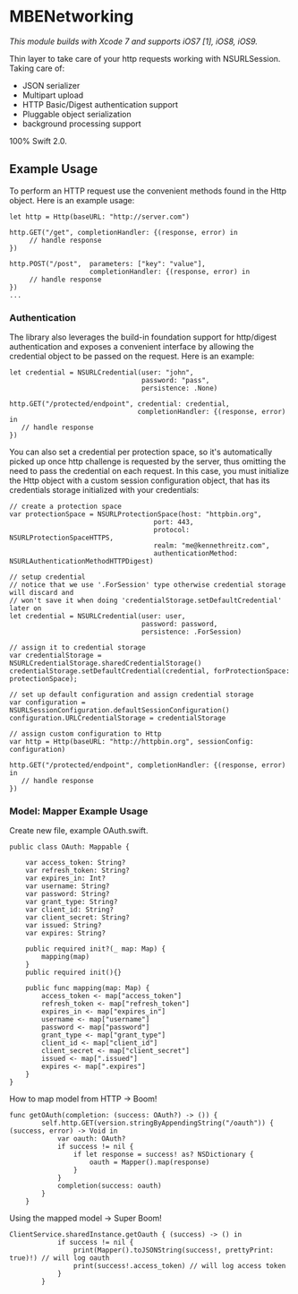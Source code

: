 # MBENetworking

*This module builds with Xcode 7 and supports iOS7 [1], iOS8, iOS9.*

Thin layer to take care of your http requests working with NSURLSession. Taking care of:

* JSON serializer
* Multipart upload
* HTTP Basic/Digest authentication support
* Pluggable object serialization
* background processing support

100% Swift 2.0.

## Example Usage

To perform an HTTP request use the convenient methods found in the Http object. Here is an example usage:

```
let http = Http(baseURL: "http://server.com")

http.GET("/get", completionHandler: {(response, error) in
     // handle response
})

http.POST("/post",  parameters: ["key": "value"], 
                    completionHandler: {(response, error) in
     // handle response
})
...
```

### Authentication

The library also leverages the build-in foundation support for http/digest authentication and exposes a convenient interface by allowing the credential object to be passed on the request. Here is an example:

```
let credential = NSURLCredential(user: "john", 
                                 password: "pass", 
                                 persistence: .None)

http.GET("/protected/endpoint", credential: credential, 
                                completionHandler: {(response, error) in
   // handle response
})
```

You can also set a credential per protection space, so it's automatically picked up once http challenge is requested by the server, thus omitting the need to pass the credential on each request. In this case, you must initialize the Http object with a custom session configuration object, that has its credentials storage initialized with your credentials:

```
// create a protection space
var protectionSpace = NSURLProtectionSpace(host: "httpbin.org", 
                                    port: 443,
                                    protocol: NSURLProtectionSpaceHTTPS, 
                                    realm: "me@kennethreitz.com", 
                                    authenticationMethod: NSURLAuthenticationMethodHTTPDigest)

// setup credential
// notice that we use '.ForSession' type otherwise credential storage will discard and
// won't save it when doing 'credentialStorage.setDefaultCredential' later on
let credential = NSURLCredential(user: user, 
                                 password: password, 
                                 persistence: .ForSession)

// assign it to credential storage
var credentialStorage = NSURLCredentialStorage.sharedCredentialStorage()
credentialStorage.setDefaultCredential(credential, forProtectionSpace: protectionSpace);

// set up default configuration and assign credential storage
var configuration = NSURLSessionConfiguration.defaultSessionConfiguration()
configuration.URLCredentialStorage = credentialStorage

// assign custom configuration to Http
var http = Http(baseURL: "http://httpbin.org", sessionConfig: configuration)

http.GET("/protected/endpoint", completionHandler: {(response, error) in
   // handle response
})
```

### Model: Mapper Example Usage

Create new file, example OAuth.swift.

```
public class OAuth: Mappable {
    
    var access_token: String?
    var refresh_token: String?
    var expires_in: Int?
    var username: String?
    var password: String?
    var grant_type: String?
    var client_id: String?
    var client_secret: String?
    var issued: String?
    var expires: String?
    
    public required init?(_ map: Map) {
        mapping(map)
    }
    public required init(){}
    
    public func mapping(map: Map) {
        access_token <- map["access_token"]
        refresh_token <- map["refresh_token"]
        expires_in <- map["expires_in"]
        username <- map["username"]
        password <- map["password"]
        grant_type <- map["grant_type"]
        client_id <- map["client_id"]
        client_secret <- map["client_secret"]
        issued <- map[".issued"]
        expires <- map[".expires"]
    }
}
```

How to map model from HTTP -> Boom!

```
func getOAuth(completion: (success: OAuth?) -> ()) {
        self.http.GET(version.stringByAppendingString("/oauth")) { (success, error) -> Void in
            var oauth: OAuth?
            if success != nil {
                if let response = success! as? NSDictionary {
                    oauth = Mapper().map(response)
                }
            }
            completion(success: oauth)
        }
    }
```

Using the mapped model -> Super Boom!

```
ClientService.sharedInstance.getOauth { (success) -> () in
            if success != nil {
                print(Mapper().toJSONString(success!, prettyPrint: true)!) // will log oauth
                print(success!.access_token) // will log access token
            }
        }
```
